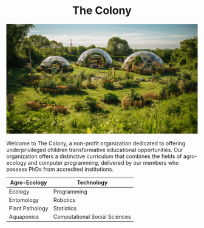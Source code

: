 <h1 align="center"> The Colony </h1>

<p align="center" width="100%"><img src="./images/the_colony.png" /></p>

Welcome to The Colony, a non-profit organization dedicated to offering underprivileged children transformative educational opportunities. Our organization offers a distinctive curriculum that combines the fields of agro-ecology and computer programming, delivered by our members who possess PhDs from accredited institutions.

| Agro-Ecology    | Technology                    |
|-----------------|-------------------------------|
| Ecology         | Programming                   |
| Entomology      | Robotics                      |
| Plant Pathology | Statistics                    |
| Aquaponics      | Computational Social Sciences |